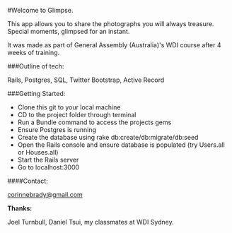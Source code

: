 #Welcome to Glimpse.

This app allows you to share the photographs you will always treasure. Special moments, glimpsed for an instant.

It was made as part of General Assembly (Australia)'s WDI course after 4 weeks of training.

###Outline of tech:

Rails, Postgres, SQL, Twitter Bootstrap, Active Record

###Getting Started:

- Clone this git to your local machine
- CD to the project folder through terminal
- Run a Bundle command to access the projects gems
- Ensure Postgres is running
- Create the database using rake db:create/db:migrate/db:seed
- Open the Rails console and ensure database is populated (try Users.all or Houses.all)
- Start the Rails server
- Go to localhost:3000

####Contact:

corinnebrady@gmail.com

**Thanks:**

Joel Turnbull, Daniel Tsui, my classmates at WDI Sydney.